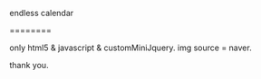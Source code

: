 endless calendar

========

only html5 & javascript & customMiniJquery.
img source = naver.


thank you.
